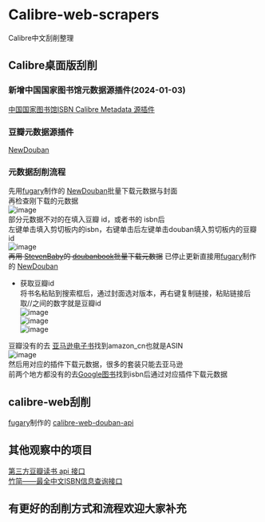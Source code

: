 # Calibre-web-scrapers
Calibre中文刮削整理

## Calibre桌面版刮削
### 新增中国国家图书馆元数据源插件(2024-01-03)
[中国国家图书馆ISBN Calibre Metadata 源插件](https://github.com/DoiiarX/NLCISBNPlugin)
### 豆瓣元数据源插件
[NewDouban]( https://github.com/fugary/calibre-douban )
### 元数据刮削流程
先用[fugary]( https://github.com/fugary )制作的 [NewDouban]( https://github.com/fugary/calibre-douban )批量下载元数据与封面  
再检查刚下载的元数据  
![image](https://user-images.githubusercontent.com/13869608/158048275-5460fc24-d2bb-4ba9-92ff-be063fac296c.png)  
部分元数据不对的在填入豆瓣 id，或者书的 isbn后  
左键单击填入剪切板内的isbn，右键单击后左键单击douban填入剪切板内的豆瓣 id  
![image](https://user-images.githubusercontent.com/13869608/158048325-fbdc9b11-656e-48dc-a277-de210ae82e8c.png)  
~~再用 [StevenBaby](https://github.com/StevenBaby)的 [doubanbook](https://github.com/StevenBaby/tools/tree/master/calibre)批量下载元数据~~
已停止更新直接用[fugary](https://github.com/fugary)制作的 [NewDouban](https://github.com/fugary/calibre-douban)
- 获取豆瓣id  
将书名粘贴到搜索框后，通过封面选对版本，再右键复制链接，粘贴链接后取//之间的数字就是豆瓣id  
![image](https://user-images.githubusercontent.com/13869608/158048361-d310397c-d2cd-4058-ac5f-a0195202f712.png)  
![image](https://user-images.githubusercontent.com/13869608/158048362-55f00a32-9e03-4b16-8185-a022c46e23ed.png)  
![image](https://user-images.githubusercontent.com/13869608/158048363-0bf86e84-05d2-4d3d-a1d1-31031559062c.png)  
  
豆瓣没有的去 [亚马逊电子书]( https://www.amazon.cn/dp )找到amazon_cn也就是ASIN  
![image](https://user-images.githubusercontent.com/13869608/158048384-e42af444-6cd8-42a5-9a1c-9bfb995e953d.png)  
然后用对应的插件下载元数据，很多的套装只能去亚马逊  
前两个地方都没有的去[Google图书]( https://books.google.com/ )找到isbn后通过对应插件下载元数据  
## calibre-web刮削
[fugary]( https://github.com/fugary )制作的 [calibre-web-douban-api]( https://github.com/fugary/calibre-web-douban-api)  
  
## 其他观察中的项目
[第三方豆瓣读书 api 接口]( https://github.com/acdzh/douban-book-api )  
[竹简——最全中文ISBN信息查询接口](https://github.com/qiaohaoforever/BambooIsbn )  
## 有更好的刮削方式和流程欢迎大家补充
